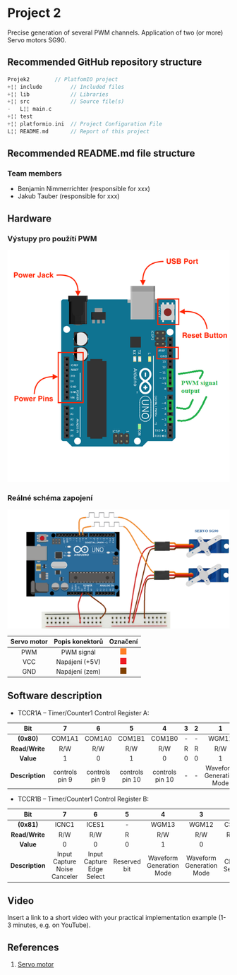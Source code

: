 # Project 2

Precise generation of several PWM channels. Application of two (or more) Servo motors SG90.

## Recommended GitHub repository structure

   ```c
   Projek2        // PlatfomIO project
   +¦¦ include         // Included files
   +¦¦ lib             // Libraries
   +¦¦ src             // Source file(s)
   -   L¦¦ main.c
   +¦¦ test            
   +¦¦ platformio.ini  // Project Configuration File
   L¦¦ README.md       // Report of this project
   ```

## Recommended README.md file structure

### Team members

* Benjamin Nimmerrichter (responsible for xxx)
* Jakub Tauber (responsible for xxx)

## Hardware 
### Výstupy pro použítí PWM 
![uno](obrazky/uno.png)
### Reálné schéma zapojení
![uno](obrazky/schema.png)

| **Servo motor** | **Popis konektorů** | **Označení** |
| :-: | :-: | :-: |
| PWM | PWM signál | ![uno](obrazky/orn.png) |
| VCC | Napájení (+5V) | ![uno](obrazky/cerv.png) |
| GND | Napájení (zem) | ![uno](obrazky/hne.png) |



## Software description
* TCCR1A – Timer/Counter1 Control Register A:

| **Bit** | 7 | 6 | 5 | 4 | 3 | 2 | 1 | 0 |
| :-: | :-: | :-: | :-: | :-: | :-: | :-: | :-: | :-: |
| **(0x80)** | COM1A1 | COM1A0 | COM1B1 | COM1B0 | - | - | WGM11 | WGM10 |
| **Read/Write** | R/W | R/W | R/W | R/W | R | R | R/W | R/W |
| **Value** | 1 | 0 | 1 | 0 | 0 | 0 | 1 | 0 |
| **Description** | controls pin 9 | controls pin 9 | controls pin 10 | controls pin 10 | - | - | Waveform Generation Mode | Waveform Generation Mode |

* TCCR1B – Timer/Counter1 Control Register B:

| **Bit** | 7 | 6 | 5 | 4 | 3 | 2 | 1 | 0 |
| :-: | :-: | :-: | :-: | :-: | :-: | :-: | :-: | :-: |
| **(0x81)** | ICNC1 | ICES1 | - | WGM13 | WGM12 | CS12 | CS11 | CS10 |
| **Read/Write** | R/W | R/W | R | R/W | R/W | R/W | R/W | R/W |
| **Value** | 0 | 0 | 0 | 1 | 0 | 0 | 1 | 0 |
| **Description** | Input Capture Noise Canceler |  Input Capture Edge Select | Reserved bit | Waveform Generation Mode | Waveform Generation Mode | Clock Select | Clock Select | Clock Select |
## Video

Insert a link to a short video with your practical implementation example (1-3 minutes, e.g. on YouTube).

## References

1. [Servo motor](https://howtomechatronics.com/how-it-works/how-servo-motors-work-how-to-control-servos-using-arduino/)
